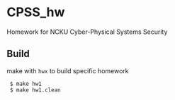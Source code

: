 # CPSS_hw
Homework for NCKU Cyber-Physical Systems Security

## Build
make with `hwx` to build specific homework
```
 $ make hw1
 $ make hw1.clean
```

